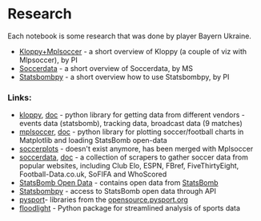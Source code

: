 # Research

Each notebook is some research that was done by player Bayern Ukraine.

- [Kloppy+Mplsoccer](pi_kloppy_mplsoccer.ipynb) - a short overview of Kloppy (a couple of viz with Mlpsoccer), by PI
- [Soccerdata](ms_soccerdata.ipynb) - a short overview of Soccerdata, by MS
- [Statsbombpy](pi_statsbombpy.ipynb) - a short overview how to use Statsbombpy, by PI

### Links:

- [kloppy](https://github.com/PySport/kloppy), [doc](https://kloppy.pysport.org) - python library for getting data from different vendors - events data (statsbomb), tracking data, broadcast data (9 matches)
- [mplsoccer](https://github.com/andrewRowlinson/mplsoccer), [doc](https://mplsoccer.readthedocs.io/en/latest/gallery/index.html) - python library for plotting soccer/football charts in Matplotlib and loading StatsBomb open-data
- [soccerplots](https://github.com/Slothfulwave612/soccerplots) - doesn't exist anymore, has been merged with Mplsoccer
- [soccerdata](https://github.com/probberechts/soccerdata), [doc](https://soccerdata.readthedocs.io/en/latest/) - a collection of scrapers to gather soccer data from popular websites, including Club Elo, ESPN, FBref, FiveThirtyEight, Football-Data.co.uk, SoFIFA and WhoScored
- [StatsBomb Open Data](https://github.com/statsbomb/open-data/tree/master) - contains open data from [StatsBomb](https://statsbomb.com/what-we-do/hub/free-data/)
- [Statsbombpy](https://github.com/statsbomb/statsbombpy/tree/master) - access to StatsBomb open data through API
- [pysport](https://docs.google.com/spreadsheets/d/1xxafbDDwJKa1-rNfwkFz26i32aStEBiW6RwlCm-NF-4/edit?usp=sharing)- libraries from the [opensource.pysport.org](https://opensource.pysport.org/)
- [floodlight](https://floodlight.readthedocs.io/en/latest/#) - Python package for streamlined analysis of sports data
